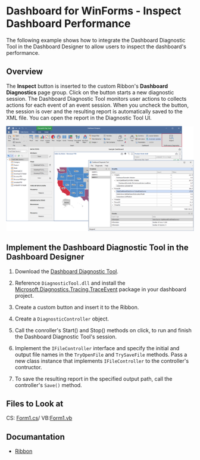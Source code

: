 # Dashboard for WinForms - Inspect Dashboard Performance

The following example shows how to integrate the Dashboard Diagnostic Tool in the Dashboard Designer to allow users to inspect the dashboard's performance.

## Overview

The **Inspect** button is inserted to the custom Ribbon's **Dashboard Diagnostics** page group. Click on the button starts a new diagnostic session. The Dashboard Diagnostic Tool monitors user actions to collects actions for each event of an event session. When you uncheck the button, the session is over and the resulting report is automatically saved to the XML file. You can open the report in the Diagnostic Tool UI. 

![Dashboard Diagnostic Tool integrated to the Dashboard Designer](./images/dashboardMain.png)

## Implement the Dashboard Diagnostic Tool in the Dashboard Designer

1. Download the [Dashboard Diagnostic Tool](https://github.com/DevExpress-Examples/bi-dashboard-diagnosic-tool). 

2. Reference `DiagnosticTool.dll` and install the [Microsoft.Diagnostics.Tracing.TraceEvent](https://www.nuget.org/packages/Microsoft.Diagnostics.Tracing.TraceEvent/) package in your dashboard project. 

3. Create a custom button and insert it to the Ribbon.

4. Create a `DiagnosticController` object. 

5. Call the conroller's Start() and Stop() methods on click, to run and finish the Dashboard Diagnostic Tool's session.

6. Implement the `IFileController` interface and specify the initial and output file names in the `TryOpenFile` and `TrySaveFile` methods. Pass a new class instance that implements `IFileController` to the controller's contructor. 

7. To save the resulting report in the specified output path, call the controller's `Save()` method.

## Files to Look at

CS: [Form1.cs](./CS/DashboardDiagnostis/Form1.cs)/ VB:[Form1.vb](./VB/DashboardDiagnostis/Form1.vb)

## Documantation

- [Ribbon](https://docs.devexpress.com/Dashboard/15732/winforms-dashboard/winforms-designer/ui-elements-and-customization/ui-elements/ribbon#configure-ribbon-at-runtime)
